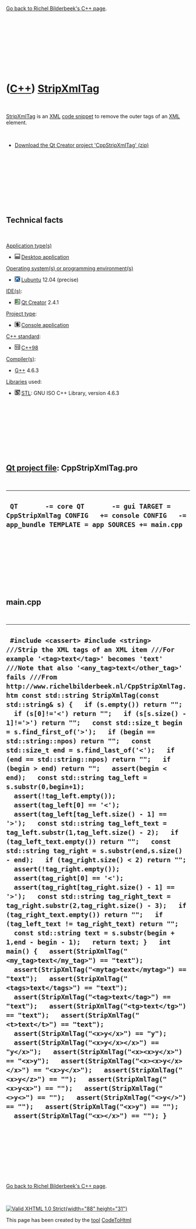 

[Go back to Richel Bilderbeek's C++ page](Cpp.htm).

 

 

 

 

 

([C++](Cpp.htm)) [StripXmlTag](CppStripXmlTag.htm)
==================================================

 

[StripXmlTag](CppStripXmlTag.htm) is an [XML](CppXml.htm) [code
snippet](CppCodeSnippets.htm) to remove the outer tags of an
[XML](CppXml.htm) element.

 

-   [Download the Qt Creator project
    'CppStripXmlTag' (zip)](CppStripXmlTag.zip)

 

 

 

 

 

Technical facts
---------------

 

[Application type(s)](CppApplication.htm)

-   ![Desktop](PicDesktop.png) [Desktop
    application](CppDesktopApplication.htm)

[Operating system(s) or programming environment(s)](CppOs.htm)

-   ![Lubuntu](PicLubuntu.png) [Lubuntu](CppLubuntu.htm) 12.04 (precise)

[IDE(s)](CppIde.htm):

-   ![Qt Creator](PicQtCreator.png) [Qt Creator](CppQtCreator.htm) 2.4.1

[Project type](CppQtProjectType.htm):

-   ![console](PicConsole.png) [Console
    application](CppConsoleApplication.htm)

[C++ standard](CppStandard.htm):

-   ![C++98](PicCpp98.png) [C++98](Cpp98.htm)

[Compiler(s)](CppCompiler.htm):

-   [G++](CppGpp.htm) 4.6.3

[Libraries](CppLibrary.htm) used:

-   ![STL](PicStl.png) [STL](CppStl.htm): GNU ISO C++ Library, version
    4.6.3

 

 

 

 

 

[Qt project file](CppQtProjectFile.htm): CppStripXmlTag.pro
-----------------------------------------------------------

 

  -------------------------------------------------------------------------------------------------------------------------------------------
  ` QT       -= core QT       -= gui TARGET = CppStripXmlTag CONFIG   += console CONFIG   -= app_bundle TEMPLATE = app SOURCES += main.cpp`
  -------------------------------------------------------------------------------------------------------------------------------------------

 

 

 

 

 

main.cpp
--------

 

  ----------------------------------------------------------------------------------------------------------------------------------------------------------------------------------------------------------------------------------------------------------------------------------------------------------------------------------------------------------------------------------------------------------------------------------------------------------------------------------------------------------------------------------------------------------------------------------------------------------------------------------------------------------------------------------------------------------------------------------------------------------------------------------------------------------------------------------------------------------------------------------------------------------------------------------------------------------------------------------------------------------------------------------------------------------------------------------------------------------------------------------------------------------------------------------------------------------------------------------------------------------------------------------------------------------------------------------------------------------------------------------------------------------------------------------------------------------------------------------------------------------------------------------------------------------------------------------------------------------------------------------------------------------------------------------------------------------------------------------------------------------------------------------------------------------------------------------------------------------------------------------------------------------------------------------------------------------------------------------------------------------------------------------------------------------------------------------------------------------------------------------------------------------------------------------------------------------------
  ` #include <cassert> #include <string>  ///Strip the XML tags of an XML item ///For example '<tag>text</tag>' becomes 'text' ///Note that also '<any_tag>text</other_tag>' fails ///From http://www.richelbilderbeek.nl/CppStripXmlTag.htm const std::string StripXmlTag(const std::string& s) {   if (s.empty()) return "";   if (s[0]!='<') return "";   if (s[s.size() - 1]!='>') return "";   const std::size_t begin = s.find_first_of('>');   if (begin == std::string::npos) return "";   const std::size_t end = s.find_last_of('<');   if (end == std::string::npos) return "";   if (begin > end) return "";   assert(begin < end);   const std::string tag_left = s.substr(0,begin+1);   assert(!tag_left.empty());   assert(tag_left[0] == '<');   assert(tag_left[tag_left.size() - 1] == '>');   const std::string tag_left_text = tag_left.substr(1,tag_left.size() - 2);   if (tag_left_text.empty()) return "";   const std::string tag_right = s.substr(end,s.size() - end);   if (tag_right.size() < 2) return "";   assert(!tag_right.empty());   assert(tag_right[0] == '<');   assert(tag_right[tag_right.size() - 1] == '>');   const std::string tag_right_text = tag_right.substr(2,tag_right.size() - 3);   if (tag_right_text.empty()) return "";   if (tag_left_text != tag_right_text) return "";   const std::string text = s.substr(begin + 1,end - begin - 1);   return text; }   int main() {   assert(StripXmlTag("<my_tag>text</my_tag>") == "text");   assert(StripXmlTag("<mytag>text</mytag>") == "text");   assert(StripXmlTag("<tags>text</tags>") == "text");   assert(StripXmlTag("<tag>text</tag>") == "text");   assert(StripXmlTag("<tg>text</tg>") == "text");   assert(StripXmlTag("<t>text</t>") == "text");   assert(StripXmlTag("<x>y</x>") == "y");   assert(StripXmlTag("<x>y</x></x>") == "y</x>");   assert(StripXmlTag("<x><x>y</x>") == "<x>y");   assert(StripXmlTag("<x><x>y</x></x>") == "<x>y</x>");   assert(StripXmlTag("<x>y</z>") == "");   assert(StripXmlTag("<x>y<x>") == "");   assert(StripXmlTag("<>y<>") == "");   assert(StripXmlTag("<>y</>") == "");   assert(StripXmlTag("<x>y") == "");   assert(StripXmlTag("<x></x>") == ""); }`
  ----------------------------------------------------------------------------------------------------------------------------------------------------------------------------------------------------------------------------------------------------------------------------------------------------------------------------------------------------------------------------------------------------------------------------------------------------------------------------------------------------------------------------------------------------------------------------------------------------------------------------------------------------------------------------------------------------------------------------------------------------------------------------------------------------------------------------------------------------------------------------------------------------------------------------------------------------------------------------------------------------------------------------------------------------------------------------------------------------------------------------------------------------------------------------------------------------------------------------------------------------------------------------------------------------------------------------------------------------------------------------------------------------------------------------------------------------------------------------------------------------------------------------------------------------------------------------------------------------------------------------------------------------------------------------------------------------------------------------------------------------------------------------------------------------------------------------------------------------------------------------------------------------------------------------------------------------------------------------------------------------------------------------------------------------------------------------------------------------------------------------------------------------------------------------------------------------------------

 

 

 

 

 

[Go back to Richel Bilderbeek's C++ page](Cpp.htm).



 

[![Valid XHTML 1.0 Strict](valid-xhtml10.png){width="88"
height="31"}](http://validator.w3.org/check?uri=referer)

This page has been created by the [tool](Tools.htm)
[CodeToHtml](ToolCodeToHtml.htm)
